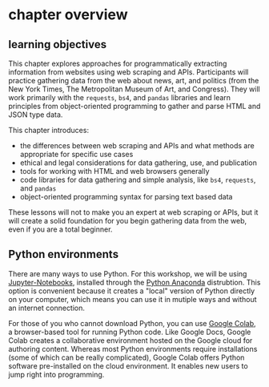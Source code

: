# chapter overview
## learning objectives
This chapter explores approaches for programmatically extracting information from websites using web scraping and APIs. Participants will practice gathering data from the web about news, art, and politics (from the New York Times, The Metropolitan Museum of Art, and Congress). They will work primarily with the `requests`, `bs4`, and `pandas` libraries and learn principles from object-oriented programming to gather and parse HTML and JSON type data. 

This chapter introduces:
- the differences between web scraping and APIs and what methods are appropriate for specific use cases
- ethical and legal considerations for data gathering, use, and publication
- tools for working with HTML and web browsers generally 
- code libraries for data gathering and simple analysis, like `bs4`, `requests`, and `pandas` 
- object-oriented programming syntax for parsing text based data

These lessons will not to make you an expert at web scraping or APIs, but it will create a solid foundation for you begin gathering data from the web, even if you are a total beginner. 

## Python environments

There are many ways to use Python. For this workshop, we will be using
[Jupyter-Notebooks](https://jupyter.org/), installed through the
[Python Anaconda](https://www.anaconda.com/download/success)
distrubtion. This option is convenient because it creates a "local"
version of Python directly on your computer, which means you can use
it in mutiple ways and without an internet connection.

For those of you who cannot download Python, you can use [Google
Colab](https://colab.research.google.com), a browser-based tool for
running Python code. Like Google Docs, Google Colab creates a
collaborative environment hosted on the Google cloud for authoring
content. Whereas most Python environments require installations (some
of which can be really complicated), Google Colab offers Python
software pre-installed on the cloud environment. It enables new users
to jump right into programming.

